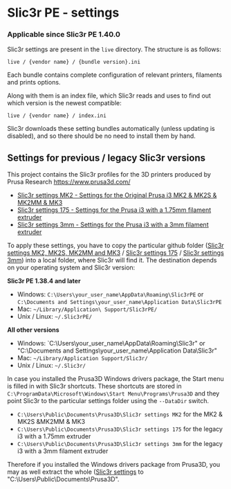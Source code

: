 # Slic3r PE - settings 

### Applicable since Slic3r PE 1.40.0

Slic3r settings are present in the `live` directory. The structure is as follows:

`live / {vendor name} / {bundle version}.ini`

Each bundle contains complete configuration of relevant printers, filaments and prints options.

Along with them is an index file, which Slic3r reads and uses to find out which version is the newest compatible:

`live / {vendor name} / index.ini`

Slic3r downloads these setting bundles automatically (unless updating is disabled), and so there should be no need to install them by hand.

## Settings for previous / legacy Slic3r versions

This project contains the Slic3r profiles for the 3D printers produced by Prusa Research https://www.prusa3d.com/

* [Slic3r settings MK2 - Settings for the Original Prusa i3 MK2 & MK2S & MK2MM & MK3](https://github.com/prusa3d/Slic3r-settings/tree/master/old/Slic3r%20settings%20MK2S%20MK2MM%20and%20MK3)
* [Slic3r settings 175 - Settings for the Prusa i3 with a 1.75mm filament extruder](https://github.com/prusa3d/Slic3r-settings/tree/master/old/Slic3r%20settings%20175)
* [Slic3r settings 3mm - Settings for the Prusa i3 with a 3mm filament extruder](https://github.com/prusa3d/Slic3r-settings/tree/master/old/Slic3r%20settings%203mm)

To apply these settings, you have to copy the particular github folder
([Slic3r settings MK2, MK2S, MK2MM and MK3](https://github.com/prusa3d/Slic3r-settings/tree/master/Slic3r%20settings%20MK2S%20MK2MM%20and%20MK3) /
[Slic3r settings 175](https://github.com/prusa3d/Slic3r-settings/tree/master/old/Slic3r%20settings%20175) /
[Slic3r settings 3mm](https://github.com/prusa3d/Slic3r-settings/tree/master/old/Slic3r%20settings%203mm))
into a local folder, where Slic3r will find it. The destination depends on your operating system and Slic3r version:

__Slic3r PE 1.38.4 and later__

 * Windows: `C:\Users\your_user_name\AppData\Roaming\Slic3rPE` or `C:\Documents and Settings\your_user_name\Application Data\Slic3rPE`
 * Mac: `~/Library/Application\ Support/Slic3rPE/`
 * Unix / Linux: `~/.Slic3rPE/`

__All other versions__

* Windows: `C:\Users\your_user_name\AppData\Roaming\Slic3r\" or "C:\Documents and Settings\your_user_name\Application Data\Slic3r\"
* Mac: `~/Library/Application Support/Slic3r/`
* Unix / Linux: `~/.Slic3r/`

In case you installed the Prusa3D Windows drivers package, the Start menu is filled in with Slic3r shortcuts. These shortcuts are stored in `C:\ProgramData\Microsoft\Windows\Start Menu\Programs\Prusa3D` and they point Slic3r to the particular settings folder using the `--DataDir` switch.

* `C:\Users\Public\Documents\Prusa3D\Slic3r settings MK2` for the MK2 & MK2S &MK2MM & MK3
* `C:\Users\Public\Documents\Prusa3D\Slic3r settings 175` for the legacy i3 with a 1.75mm extruder
* `C:\Users\Public\Documents\Prusa3D\Slic3r settings 3mm` for the legacy i3 with a 3mm filament extruder

Therefore if you installed the Windows drivers package from Prusa3D, you may as well extract the whole ([Slic3r settings](https://github.com/prusa3d/Slic3r-settings/tree/master/) to "C:\Users\Public\Documents\Prusa3D\".
